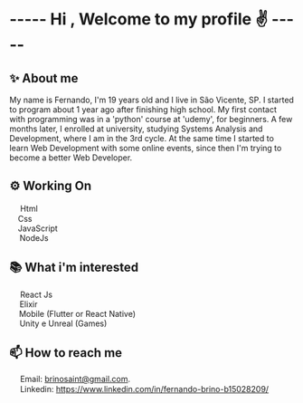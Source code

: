 <h1> ----- Hi , Welcome to my profile ✌ ----- </h1>

<h2> ✨ About me </h2>

My name is Fernando, I'm 19 years old and I live in São Vicente, SP. I started to program about 1 year ago after finishing high school. 
My first contact with programming was in a 'python' course at 'udemy', for beginners. A few months later, I enrolled at university, studying Systems Analysis and Development, where I am in the 3rd cycle. At the same time I started to learn Web Development with some online events, since then I'm trying to become a better Web Developer.

<h2>⚙ Working On </h2>

<img src="https://upload.wikimedia.org/wikipedia/commons/thumb/6/61/HTML5_logo_and_wordmark.svg/1200px-HTML5_logo_and_wordmark.svg.png" width="15" height="15"></img> Html
<br>
<img src="https://upload.wikimedia.org/wikipedia/commons/thumb/3/3d/CSS.3.svg/730px-CSS.3.svg.png" width="11" height="15"></img> Css
<br>
<img src="https://upload.wikimedia.org/wikipedia/commons/thumb/9/99/Unofficial_JavaScript_logo_2.svg/1200px-Unofficial_JavaScript_logo_2.svg.png" width="11" height="11"></img> JavaScript <br>
<img src="https://cdn.iconscout.com/icon/free/png-256/node-js-1-1174935.png" width="14" height="14"></img> NodeJs

<h2> 📚 What i'm interested </h2>

<img src="https://appmasters.io/static/react-47ce6e77f039020ee2e76a10c1e988e9.png" width="15" height="15"></img> React Js
<br>
<img src="https://img1.gratispng.com/20180920/fbu/kisspng-elixir-functional-programming-programming-language-vanc-5ba3e361776458.054704901537467233489.jpg" width="14" height="14"></img> Elixir
<br>
<img src="https://cdn-images-1.medium.com/max/1200/1*5-aoK8IBmXve5whBQM90GA.png" width="13" height="13"></img> Mobile (Flutter or React Native)
<br>
<img src="https://encrypted-tbn0.gstatic.com/images?q=tbn:ANd9GcQ2JC9KDh-UVAiFfDJ7ogzPMQqM24L3rPaVeIk12oxOisxnJ99hOI7hh_Wehb0Bbcx5oDY&usqp=CAU" width="14" height="14"></img> Unity e Unreal (Games)

<h2>📫 How to reach me </h2>
 
<img src="https://upload.wikimedia.org/wikipedia/commons/thumb/7/7e/Gmail_icon_%282020%29.svg/1200px-Gmail_icon_%282020%29.svg.png" width="15" height="10"></img> Email: brinosaint@gmail.com.
<br>
<img src="https://99prod.s3.amazonaws.com/uploads/image/file/549999/linkedin-logo-3.png" width="15" height="15"></img> Linkedin: https://www.linkedin.com/in/fernando-brino-b15028209/ 



